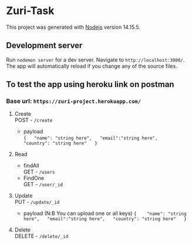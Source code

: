 # Zuri-Task

This project was generated with [Nodejs](https://nodejs.org/en/) version 14.15.5.

## Development server
Run `nodemon server` for a dev server. Navigate to `http://localhost:3000/`. The app will automatically reload if you change any of the source files.


## To test the app using heroku link on postman

### Base url: `https://zuri-project.herokuapp.com/`

1. Create  
	POST - `/create`  
	* payload  
		`{  
			"name": "string here",  
			"email":"string here",  
			"country": "string here"  
		}`

2. Read
	* findAll  
		GET - `/users`
	* FindOne  
		GET - `/user/_id`

3. Update  
	PUT - `/update/_id`
	* payload (N:B You can upload one or all keys)
		`{   
            "name": "string here",  
			"email":"string here",  
			"country": "string here"  
		}`

4. Delete  
	DELETE - `/delete/_id`
